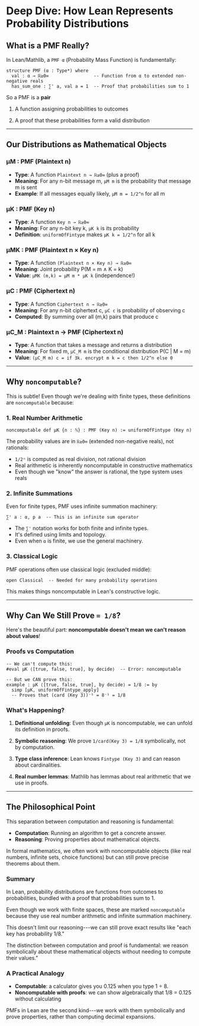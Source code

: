 # Deep Dive: How Lean Represents Probability Distributions

## What is a PMF Really?

In Lean/Mathlib, a `PMF α` (Probability Mass Function) is fundamentally:

```lean
structure PMF (α : Type*) where
  val : α → ℝ≥0∞                 -- Function from α to extended non-negative reals
  has_sum_one : ∑' a, val a = 1  -- Proof that probabilities sum to 1
```

So a PMF is a **pair**

1. A function assigning probabilities to outcomes

2. A proof that these probabilities form a valid distribution

---

## Our Distributions as Mathematical Objects

### μM : PMF (Plaintext n)

- **Type**: A function `Plaintext n → ℝ≥0∞` (plus a proof)
- **Meaning**: For any n-bit message m, `μM m` is the probability that message m is sent
- **Example**: If all messages equally likely, `μM m = 1/2^n` for all m

### μK : PMF (Key n)  

- **Type**: A function `Key n → ℝ≥0∞`
- **Meaning**: For any n-bit key k, `μK k` is its probability
- **Definition**: `uniformOfFintype` makes `μK k = 1/2^n` for all k

### μMK : PMF (Plaintext n × Key n)

- **Type**: A function `(Plaintext n × Key n) → ℝ≥0∞`
- **Meaning**: Joint probability P(M = m ∧ K = k)
- **Value**: `μMK (m,k) = μM m * μK k` (independence!)

### μC : PMF (Ciphertext n)

- **Type**: A function `Ciphertext n → ℝ≥0∞`  
- **Meaning**: For any n-bit ciphertext c, `μC c` is probability of observing c
- **Computed**: By summing over all (m,k) pairs that produce c

### μC_M : Plaintext n → PMF (Ciphertext n)

- **Type**: A function that takes a message and returns a distribution
- **Meaning**: For fixed m, `μC_M m` is the conditional distribution P(C | M = m)
- **Value**: `(μC_M m) c = if ∃k. encrypt m k = c then 1/2^n else 0`

---

## Why `noncomputable`?

This is subtle! Even though we're dealing with finite types, these definitions are `noncomputable` because:

### 1. Real Number Arithmetic

```lean
noncomputable def μK {n : ℕ} : PMF (Key n) := uniformOfFintype (Key n)
```

The probability values are in `ℝ≥0∞` (extended non-negative reals), not rationals:

- `1/2ⁿ` is computed as real division, not rational division
- Real arithmetic is inherently noncomputable in constructive mathematics
- Even though we "know" the answer is rational, the type system uses reals


### 2. Infinite Summations

Even for finite types, PMF uses infinite summation machinery:

```lean
∑' a : α, p a  -- This is an infinite sum operator
```

- The `∑'` notation works for both finite and infinite types.
- It's defined using limits and topology.
- Even when `α` is finite, we use the general machinery.


### 3. Classical Logic

PMF operations often use classical logic (excluded middle):

```lean
open Classical  -- Needed for many probability operations
```

This makes things noncomputable in Lean's constructive logic.

---

## Why Can We Still Prove `= 1/8`?

Here's the beautiful part: **noncomputable doesn't mean we can't reason about values**!

### Proofs vs Computation

```lean
-- We can't compute this:
#eval μK ⟨[true, false, true], by decide⟩  -- Error: noncomputable

-- But we CAN prove this:
example : μK ⟨[true, false, true], by decide⟩ = 1/8 := by
  simp [μK, uniformOfFintype_apply]
  -- Proves that (card (Key 3))⁻¹ = 8⁻¹ = 1/8
```

### What's Happening?

1. **Definitional unfolding**: Even though `μK` is noncomputable, we can unfold its definition in proofs.

2. **Symbolic reasoning**: We prove `1/card(Key 3) = 1/8` symbolically, not by computation.

3. **Type class inference**: Lean knows `Fintype (Key 3)` and can reason about cardinalities.

4. **Real number lemmas**: Mathlib has lemmas about real arithmetic that we use in proofs.

---

## The Philosophical Point

This separation between computation and reasoning is fundamental:

- **Computation**: Running an algorithm to get a concrete answer.
- **Reasoning**: Proving properties about mathematical objects.

In formal mathematics, we often work with noncomputable objects (like real numbers, infinite sets, choice functions) but can still prove precise theorems about them.

### Summary

In Lean, probability distributions are functions from outcomes to probabilities,
bundled with a proof that probabilities sum to 1.

Even though we work with finite spaces, these are marked `noncomputable` because they use real number arithmetic and infinite summation machinery. 

This doesn't limit our reasoning---we can still prove exact results like "each key has probability 1/8."

The distinction between computation and proof is fundamental: we reason symbolically about these mathematical objects without needing to compute their values."

### A Practical Analogy

- **Computable**: a calculator gives you 0.125 when you type 1 ÷ 8.
- **Noncomputable with proofs**: we can show algebraically that 1/8 = 0.125 without calculating

PMFs in Lean are the second kind---we work with them symbolically and prove properties, rather than computing decimal expansions.

